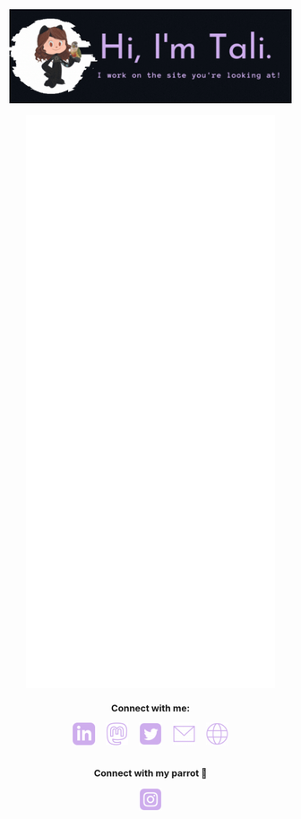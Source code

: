 <div align="center">
    <img src="./img/talibanner.gif">
</div>
<br>

<div align="center">
    <img src="github-metrics.svg">
</div>

<h3 align="center">Connect with me:</h3>
    <div align="center" display="block">
        <a href="https://linkedin.com/in/taliherzka" target="blank"><img align="center" src="./img/iconmonstr-linkedin-3-48.png" alt="LinkedIn: www.linkedin.com/in/taliherzka" height="40" /></a>
        &nbsp&nbsp&nbsp
        <a href="https://hachyderm.io/@Tali" rel="me" target="blank"><img align="center" src="./img/mastodon.png" alt="Mastodon: www.twitter.com/therzka" height="40" /></a>
        &nbsp&nbsp&nbsp
        <a href="https://twitter.com/therzka" target="blank"><img align="center" src="./img/iconmonstr-twitter-3-48.png" alt="Twitter: www.twitter.com/therzka" height="40" /></a>
        &nbsp&nbsp&nbsp
        <a href="mailto:taliherzka@gmail.com"><img align="center" src="./img/iconmonstr-mail-thin-48.png" alt="email: taliherzka@gmail.com" height="40" /></a>
        &nbsp&nbsp&nbsp
        <a href="https://taliherzka.com"><img align="center" src="./img/iconmonstr-globe-thin-48.png" alt="website: thttps://taliherzka.com>" height="40" /></a>
    </div>
    <br \>
    <h3 align="center">Connect with my parrot 🦜 </h3>
        <div align="center" display="block">
            <a href="https://instagram.com/featheredmango" target="blank"><img align="center" src="./img/iconmonstr-instagram-13-48.png" alt="LinkedIn: www.instagram.com/featheredmango" height="40" /></a>
        </div>
